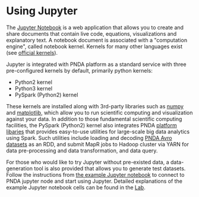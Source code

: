 # Using Jupyter

The [Jupyter Notebook](http://jupyter.org) is a web application that allows you to create and share documents that contain live code, equations, visualizations and explanatory text. A notebook document is associated with a "computation engine", called notebook kernel. Kernels for many other languages exist (see [official kernels](http://jupyter.readthedocs.io/en/latest/#kernels)).

Jupyter is integrated with PNDA platform as a standard service with three pre-configured kernels by default, primarily python kernels:

* Python2 kernel
* Python3 kernel
* PySpark (Python2) kernel

These kernels are installed along with 3rd-party libraries such as [numpy](http://www.numpy.org/) and [matplotlib](http://matplotlib.org/), which allow you to run scientific computing and visualization against your data. In addition to those fundamental scientific computing facilities, the PySpark (Python2) kernel also integrates PNDA [platform libaries](https://github.com/pndaproject/platform-libraries) that provides easy-to-use utilities for large-scale big data analytics using Spark. Such utilities include loading and decoding [PNDA Avro datasets](../producer/data-preparation.md) as an RDD, and submit MapR jobs to Hadoop cluster via YARN for data pre-processing and data transformation, and data query.

For those who would like to try Jupyter without pre-existed data, a data-generation tool is also provided that allows you to generate test datasets. Follow the instructions from [the example Jupyter notebook](https://github.com/pndaproject/example-applications/tree/master/jupyter-notebooks) to connect to PNDA jupyter node and start using Jupyter. Detailed explanations of the example Jupyter notebook cells can be found in the [Lab](lab.md).
